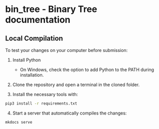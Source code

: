 # bin_tree - Binary Tree documentation

## Local Compilation

To test your changes on your computer before submission:

1. Install Python
   - On Windows, check the option to add Python to the PATH during installation.

2. Clone the repository and open a terminal in the cloned folder.

3. Install the necessary tools with:
```bash
pip3 install -r requirements.txt
```

4. Start a server that automatically compiles the changes:
```bash
mkdocs serve
```